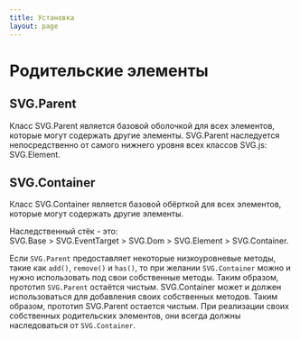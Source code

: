 ```yaml
---
title: Установка
layout: page
---
```


# Родительские элементы

## SVG.Parent

Класс SVG.Parent является базовой оболочкой для всех элементов, которые могут содержать другие элементы. SVG.Parent наследуется непосредственно от самого нижнего уровня всех классов SVG.js: SVG.Element. 

## SVG.Container

Класс SVG.Container является базовой обёрткой для всех элементов, которые могут содержать другие элементы.

Наследственный стёк - это:  
SVG.Base > SVG.EventTarget > SVG.Dom > SVG.Element > SVG.Container.

Если `SVG.Parent` предоставляет некоторые низкоуровневые методы, такие как `add()`, `remove()` и `has()`, то при желании `SVG.Container` можно и нужно использовать под свои собственные методы. Таким образом, прототип `SVG.Parent` остаётся чистым.
 SVG.Container может и должен использоваться для добавления своих собственных методов. Таким образом, прототип SVG.Parent остается чистым. При реализации своих собственных родительских элементов, они всегда должны наследоваться от `SVG.Container`.
